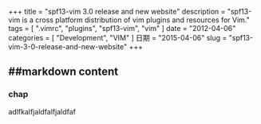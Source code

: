 +++
title = "spf13-vim 3.0 release and new website"
description = "spf13-vim is a cross platform distribution of vim plugins and resources for Vim."
tags = [ ".vimrc", "plugins", "spf13-vim", "vim" ]
date = "2012-04-06"
categories = [
  "Development",
  "VIM"
]
日期 =  "2015-04-06"
slug = "spf13-vim-3-0-release-and-new-website"
+++

##markdown content
---

### chap
adlfkalfjaldfalfjaldfaf

